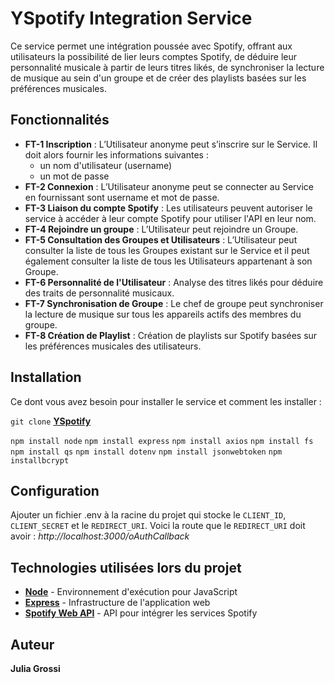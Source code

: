 # YSpotify Integration Service

Ce service permet une intégration poussée avec Spotify, offrant aux utilisateurs la possibilité de lier leurs comptes Spotify, de déduire leur personnalité musicale à partir de leurs titres likés, de synchroniser la lecture de musique au sein d'un groupe et de créer des playlists basées sur les préférences musicales.

## Fonctionnalités

- **FT-1 Inscription** : L’Utilisateur anonyme peut s’inscrire sur le Service. Il doit alors fournir les informations suivantes :
    - un nom d'utilisateur (username)
    - un mot de passe 
- **FT-2 Connexion** : L’Utilisateur anonyme peut se connecter au Service en fournissant sont username et mot de passe.
- **FT-3 Liaison du compte Spotify** : Les utilisateurs peuvent autoriser le service à accéder à leur compte Spotify pour utiliser l'API en leur nom.
- **FT-4 Rejoindre un groupe** : L’Utilisateur peut rejoindre un Groupe.
- **FT-5 Consultation des Groupes et Utilisateurs** : L’Utilisateur peut consulter la liste de tous les Groupes existant sur le Service et il peut également consulter la liste de tous les Utilisateurs appartenant à son Groupe. 
- **FT-6 Personnalité de l'Utilisateur** : Analyse des titres likés pour déduire des traits de personnalité musicaux.
- **FT-7 Synchronisation de Groupe** : Le chef de groupe peut synchroniser la lecture de musique sur tous les appareils actifs des membres du groupe.
- **FT-8 Création de Playlist** : Création de playlists sur Spotify basées sur les préférences musicales des utilisateurs.

## Installation

Ce dont vous avez besoin pour installer le service et comment les installer :

`git clone` **[YSpotify](https://github.com/Angelina974/Yspotify)**

`npm install node`
`npm install express`
`npm install axios`
`npm install fs`
`npm install qs`
`npm install dotenv`
`npm install jsonwebtoken`
`npm installbcrypt`

## Configuration

Ajouter un fichier .env à la racine du projet qui stocke le `CLIENT_ID`, `CLIENT_SECRET` et le `REDIRECT_URI`.
Voici la route que le `REDIRECT_URI` doit avoir : _http://localhost:3000/oAuthCallback_

## Technologies utilisées lors du projet

+ **[Node](https://nodejs.org/en)** - Environnement d'exécution pour JavaScript
+ **[Express](https://expressjs.com/)** - Infrastructure de l'application web
+ **[Spotify Web API](https://developer.spotify.com/documentation/web-api)** - API pour intégrer les services Spotify

## Auteur

**Julia Grossi**


